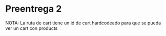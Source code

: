 # Preentrega 2

NOTA: La ruta de cart tiene un id de cart hardcodeado para que se pueda ver un cart con products

